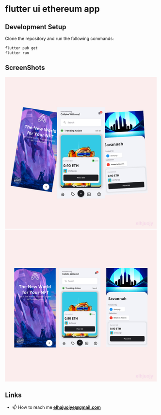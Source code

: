 # flutter ui ethereum app 

## Development Setup
Clone the repository and run the following commands:
```
flutter pub get
flutter run
```

## ScreenShots
<img src="assets/screenshot/two.jpg" height="500em" /> 
<img src="assets/screenshot/one.jpg" height="500em" /> 

## Links
- 📫 How to reach me **elhajuojye@gmail.com**

